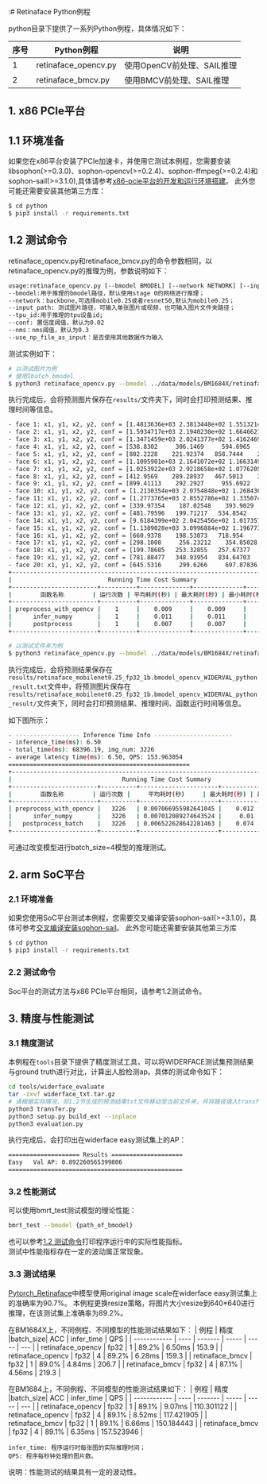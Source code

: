 :# Retinaface Python例程

python目录下提供了一系列Python例程，具体情况如下：

| 序号   | Python例程            | 说明                        |
| ----   | ----------------     | --------------------------- |
| 1      | retinaface_opencv.py | 使用OpenCV前处理、SAIL推理   |
| 2      | retinaface_bmcv.py   | 使用BMCV前处理、SAIL推理     |

## 1. x86 PCIe平台
## 1.1 环境准备
如果您在x86平台安装了PCIe加速卡，并使用它测试本例程，您需要安装libsophon(>=0.3.0)、sophon-opencv(>=0.2.4)、sophon-ffmpeg(>=0.2.4)和sophon-sail(>=3.1.0),具体请参考[x86-pcie平台的开发和运行环境搭建](../../docs/Environment_Install_Guide.md#2-x86-pcie平台的开发和运行环境搭建)。
此外您可能还需要安装其他第三方库：
```bash
$ cd python
$ pip3 install -r requirements.txt
```

## 1.2 测试命令
retinaface_opencv.py和retinaface_bmcv.py的命令参数相同，以retinaface_opencv.py的推理为例，参数说明如下：

```bash
usage:retinaface_opencv.py [--bmodel BMODEL] [--network NETWORK] [--input_path INPUT][--tpu_id TPU] [--conf CONF] [--nms NMS] [--use_np_file_as_input False]
--bmodel:用于推理的bmodel路径，默认使用stage 0的网络进行推理；
--network：backbone,可选择mobile0.25或者resnet50,默认为mobile0.25；
--input_path: 测试图片路径，可输入单张图片或视频，也可输入图片文件夹路径；
--tpu_id:用于推理的tpu设备id;
--conf: 置信度阈值，默认为0.02
--nms：nms阈值，默认为0.3
--use_np_file_as_input：是否使用其他数据作为输入
```

测试实例如下：
```bash
# 以测试图片为例
# 使用1batch bmodel
$ python3 retinaface_opencv.py --bmodel ../data/models/BM1684X/retinaface_mobilenet0.25_fp32_1b.bmodel --network mobile0.25 --input_path ../data/images/face/face01.jpg --tpu_id 0 --conf 0.02 --nms 0.4 --use_np_file_as_input False
```
执行完成后，会将预测图片保存在`results/`文件夹下，同时会打印预测结果、推理时间等信息。
```bash
- face 1: x1, y1, x2, y2, conf = [1.4813636e+03 2.3813448e+02 1.5513214e+03 3.2603729e+02 9.9838036e-01]
- face 2: x1, y1, x2, y2, conf = [1.5934717e+03 2.1940230e+02 1.6646621e+03 3.0682361e+02 9.9629390e-01]
- face 3: x1, y1, x2, y2, conf = [1.3471459e+03 2.0241377e+02 1.4162469e+03 2.9239706e+02 9.9526298e-01]
- face 4: x1, y1, x2, y2, conf = [538.8302     306.1469     594.6965     377.89386      0.99249953]
- face 5: x1, y1, x2, y2, conf = [802.2228    221.92374   858.7444    292.33325     0.9888797]
- face 6: x1, y1, x2, y2, conf = [1.1095901e+03 2.1641072e+02 1.1663149e+03 2.8901352e+02 9.8742777e-01]
- face 7: x1, y1, x2, y2, conf = [1.0253922e+03 2.9218658e+02 1.0776205e+03 3.5883188e+02 9.8676348e-01]
- face 8: x1, y1, x2, y2, conf = [412.9569    289.28937   467.5013    357.1796      0.9867334]
- face 9: x1, y1, x2, y2, conf = [899.41113    292.2927     955.6922     363.80243      0.98394644]
- face 10: x1, y1, x2, y2, conf = [1.2130354e+03 2.0754848e+02 1.2684365e+03 2.7846011e+02 9.8286533e-01]
- face 11: x1, y1, x2, y2, conf = [1.2773765e+03 2.8552786e+02 1.3350741e+03 3.6016623e+02 9.7993690e-01]
- face 12: x1, y1, x2, y2, conf = [339.97354    187.02548    393.9029     253.09778      0.97491217]
- face 13: x1, y1, x2, y2, conf = [481.79596   199.71217   534.8542    265.61383     0.9736318]
- face 14: x1, y1, x2, y2, conf = [9.6184399e+02 2.0425456e+02 1.0173577e+03 2.7483292e+02 9.7248906e-01]
- face 15: x1, y1, x2, y2, conf = [1.1389028e+03 3.0996884e+02 1.1967733e+03 3.8043613e+02 9.5937258e-01]
- face 16: x1, y1, x2, y2, conf = [660.9378    198.53073   718.954     271.32382     0.9574182] 
- face 17: x1, y1, x2, y2, conf = [298.1008     256.23212    354.85028    325.1901       0.95197785]
- face 18: x1, y1, x2, y2, conf = [199.78685   253.32855   257.67377   326.9112      0.9292876]
- face 19: x1, y1, x2, y2, conf = [781.88477   348.93954   834.64703   417.14322     0.8764282]
- face 20: x1, y1, x2, y2, conf = [645.5316     299.6266     697.87836    367.65497      0.85817415]
+--------------------------------------------------------------------------------+
|                           Running Time Cost Summary                            |
+------------------------+----------+--------------+--------------+--------------+
|        函数名称        | 运行次数 | 平均耗时(秒) | 最大耗时(秒) | 最小耗时(秒) |
+------------------------+----------+--------------+--------------+--------------+
| preprocess_with_opencv |    1     |    0.009     |    0.009     |    0.009     |
|      infer_numpy       |    1     |    0.011     |    0.011     |    0.011     |
|      postprocess       |    1     |    0.007     |    0.007     |    0.007     |
+------------------------+----------+--------------+--------------+--------------+
```

```bash
# 以测试文件夹为例
$ python3 retinaface_opencv.py --bmodel ../data/models/BM1684X/retinaface_mobilenet0.25_fp32_4b.bmodel --network mobile0.25 --input_path ../data/images/WIDERVAL --tpu_id 0 --conf 0.02 --nms 0.4 --use_np_file_as_input False
```
执行完成后，会将预测结果保存在`results/retinaface_mobilenet0.25_fp32_1b.bmodel_opencv_WIDERVAL_python_result.txt`文件中，将预测图片保存在`results/retinaface_mobilenet0.25_fp32_1b.bmodel_opencv_WIDERVAL_python_result/`文件夹下，同时会打印预测结果、推理时间、函数运行时间等信息。

如下图所示：
``` bash
- ------------------ Inference Time Info ----------------------
- inference_time(ms): 6.50
- total_time(ms): 68396.19, img_num: 3226
- average latency time(ms): 6.50, QPS: 153.963054
===================================================
+----------------------------------------------------------------------------------------+
|                               Running Time Cost Summary                                |
+------------------------+----------+----------------------+--------------+--------------+
|        函数名称        | 运行次数 |     平均耗时(秒)     | 最大耗时(秒) | 最小耗时(秒) |
+------------------------+----------+----------------------+--------------+--------------+
| preprocess_with_opencv |   3226   | 0.007066955982641045 |    0.012     |    0.007     |
|      infer_numpy       |   3226   | 0.007012089274643524 |     0.01     |    0.007     |
|   postprocess_batch    |   3226   | 0.006522628642281463 |    0.074     |    0.004     |
+------------------------+----------+----------------------+--------------+--------------+
```
可通过改变模型进行batch_size=4模型的推理测试。

## 2. arm SoC平台
### 2.1 环境准备
如果您使用SoC平台测试本例程，您需要交叉编译安装sophon-sail(>=3.1.0)，具体可参考[交叉编译安装sophon-sail](../../docs/Environment_Install_Guide.md#32-交叉编译安装sophon-sail)。
此外您可能还需要安装其他第三方库
```bash
$ cd python
$ pip3 install -r requirements.txt
```
### 2.2 测试命令
Soc平台的测试方法与x86 PCIe平台相同，请参考1.2测试命令。

## 3. 精度与性能测试
### 3.1 精度测试
本例程在`tools`目录下提供了精度测试工具，可以将WIDERFACE测试集预测结果与ground truth进行对比，计算出人脸检测ap。具体的测试命令如下：
```bash
cd tools/widerface_evaluate
tar -zxvf widerface_txt.tar.gz
# 请根据实际情况，将1.2节生成的预测结果txt文件移动至当前文件夹，并将路径填入transfer.py, 并保证widerface_txt/的二级目录为空
python3 transfer.py   
python3 setup.py build_ext --inplace
python3 evaluation.py
```
执行完成后，会打印出在widerface easy测试集上的AP：
```bash
==================== Results ====================
Easy   Val AP: 0.892260565399806
=================================================
```

### 3.2 性能测试
可以使用bmrt_test测试模型的理论性能：
```bash
bmrt_test --bmodel {path_of_bmodel}
```
也可以参考[1.2 测试命令](#1.2-测试命令)打印程序运行中的实际性能指标。  
测试中性能指标存在一定的波动属正常现象。

### 3.3 测试结果
[Pytorch_Retinaface](https://github.com/biubug6/Pytorch_Retinaface)中模型使用original image scale在widerface easy测试集上的准确率为90.7%。
本例程更换resize策略，将图片大小resize到640*640进行推理，在该测试集上准确率为89.2%。

在BM1684X上，不同例程、不同模型的性能测试结果如下：
|       例程        | 精度  |batch_size|  ACC    | infer_time | QPS        |
|   ------------    | ---- | -------  |  -----  |  -----     | ---        |
| retinaface_opencv | fp32 |   1      |  89.2%  |  6.50ms    |  153.9     |
| retinaface_opencv | fp32 |   4      |  89.2%  |  6.28ms    |  159.3     |
| retinaface_bmcv   | fp32 |   1      |  89.0%  |  4.84ms    |  206.7     |
| retinaface_bmcv   | fp32 |   4      |  87.1%  |  4.56ms    |  219.3     |

在BM1684上，不同例程、不同模型的性能测试结果如下：
|       例程        | 精度   |batch_size|  ACC    | infer_time | QPS        |
|   ------------    | ----  | -------  |  -----  | -----      | ---        |
| retinaface_opencv | fp32  |   1      |  89.1%  |  9.07ms    | 110.301122 |
| retinaface_opencv | fp32  |   4      |  89.1%  |  8.52ms    | 117.421905 |
| retinaface_bmcv   | fp32  |   1      |  89.1%  |  6.66ms    | 150.184443 |
| retinaface_bmcv   | fp32  |   4      |  89.1%  |  6.35ms    | 157.523946 |


```
infer_time: 程序运行时每张图的实际推理时间；
QPS: 程序每秒钟处理的图片数。
```
说明：性能测试的结果具有一定的波动性。


